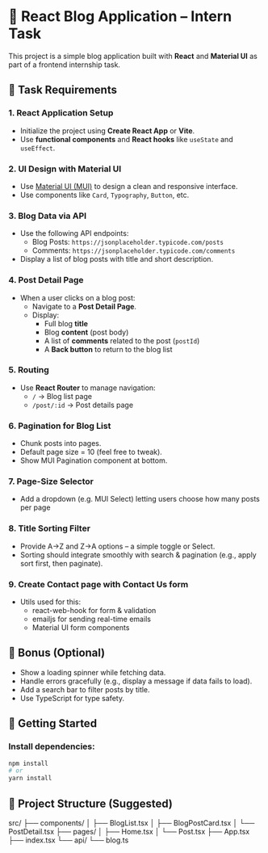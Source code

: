 # 📰 React Blog Application – Intern Task

This project is a simple blog application built with **React** and **Material UI** as part of a frontend internship task.

## 📌 Task Requirements

### 1. React Application Setup
- Initialize the project using **Create React App** or **Vite**.
- Use **functional components** and **React hooks** like `useState` and `useEffect`.

### 2. UI Design with Material UI
- Use [Material UI (MUI)](https://mui.com/) to design a clean and responsive interface.
- Use components like `Card`, `Typography`, `Button`, etc.

### 3. Blog Data via API
- Use the following API endpoints:
    - Blog Posts: `https://jsonplaceholder.typicode.com/posts`
    - Comments: `https://jsonplaceholder.typicode.com/comments`
- Display a list of blog posts with title and short description.

### 4. Post Detail Page
- When a user clicks on a blog post:
    - Navigate to a **Post Detail Page**.
    - Display:
        - Full blog **title**
        - Blog **content** (post body)
        - A list of **comments** related to the post (`postId`)
        - A **Back button** to return to the blog list

### 5. Routing
- Use **React Router** to manage navigation:
    - `/` → Blog list page
    - `/post/:id` → Post details page

### 6. Pagination for Blog List
- Chunk posts into pages.
- Default page size = 10 (feel free to tweak).
- Show MUI Pagination component at bottom.

### 7. Page-Size Selector
- Add a dropdown (e.g. MUI Select) letting users choose how many posts per page

### 8. Title Sorting Filter
- Provide A→Z and Z→A options – a simple toggle or Select.
- Sorting should integrate smoothly with search & pagination (e.g., apply sort first, then paginate).

### 9. Create Contact page with Contact Us form
- Utils used for this:
    - react-web-hook for form & validation
    - emailjs for sending real-time emails
    - Material UI form components

## 🌟 Bonus (Optional)
- Show a loading spinner while fetching data.
- Handle errors gracefully (e.g., display a message if data fails to load).
- Add a search bar to filter posts by title.
- Use TypeScript for type safety.

## 🚀 Getting Started

### Install dependencies:
```bash
npm install
# or
yarn install
```

## 📂 Project Structure (Suggested)

src/
├── components/
│   ├── BlogList.tsx
│   ├── BlogPostCard.tsx
│   └── PostDetail.tsx
├── pages/
│   ├── Home.tsx
│   └── Post.tsx
├── App.tsx
├── index.tsx
└── api/
    └── blog.ts

